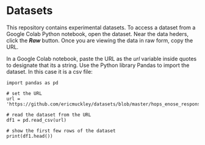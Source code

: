 # Datasets

This repository contains experimental datasets. To access a dataset from a Google Colab Python notebook, open the dataset. Near the data heders, click the **_Raw_** button. Once you are viewing the data in raw form, copy the URL.

In a Google Colab notebook, paste the URL as the *url* variable inside quotes to designate that its a string. Use the Python library Pandas to import the dataset. In this case it is a csv file:

```
import pandas as pd

# set the URL
url = 'https://github.com/ericmuckley/datasets/blob/master/hops_enose_response.csv'

# read the dataset from the URL
df1 = pd.read_csv(url)

# show the first few rows of the dataset
print(df1.head())

```
